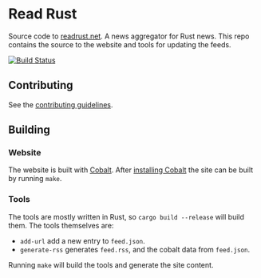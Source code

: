# Read Rust

Source code to [readrust.net][self]. A news aggregator for Rust news.
This repo contains the source to the website and tools for updating the feeds.

[![Build Status](https://travis-ci.org/wezm/read-rust.svg?branch=master)](https://travis-ci.org/wezm/read-rust)

## Contributing

See the [contributing guidelines][contributing].

## Building

### Website

The website is built with [Cobalt]. After [installing Cobalt][install-cobalt]
the site can be built by running `make`.

### Tools

The tools are mostly written in Rust, so `cargo build --release` will build
them. The tools themselves are:

* `add-url` add a new entry to `feed.json`.
* `generate-rss` generates `feed.rss`, and the cobalt data from `feed.json`.

Running `make` will build the tools and generate the site content.

[self]: https://readrust.net/
[contributing]: https://github.com/wezm/read-rust/blob/master/.github/contributing.md
[#Rust2018]: https://blog.rust-lang.org/2018/01/03/new-years-rust-a-call-for-community-blogposts.html
[Cobalt]: http://cobalt-org.github.io/
[install-cobalt]: http://cobalt-org.github.io/docs/install.html
